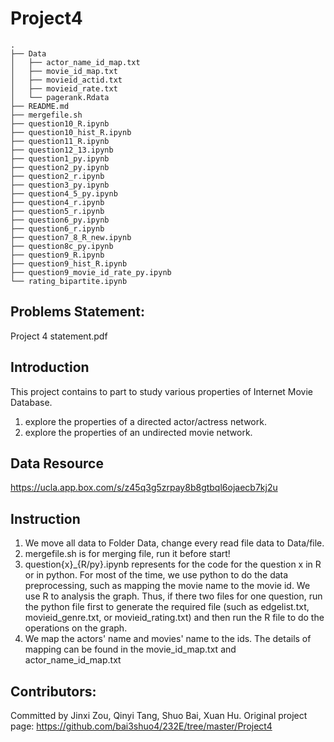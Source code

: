 Project4
===
```
.
├── Data
│   ├── actor_name_id_map.txt
│   ├── movie_id_map.txt
│   ├── movieid_actid.txt
│   ├── movieid_rate.txt
│   └── pagerank.Rdata
├── README.md
├── mergefile.sh
├── question10_R.ipynb
├── question10_hist_R.ipynb
├── question11_R.ipynb
├── question12_13.ipynb
├── question1_py.ipynb
├── question2_py.ipynb
├── question2_r.ipynb
├── question3_py.ipynb
├── question4_5_py.ipynb
├── question4_r.ipynb
├── question5_r.ipynb
├── question6_py.ipynb
├── question6_r.ipynb
├── question7_8_R_new.ipynb
├── question8c_py.ipynb
├── question9_R.ipynb
├── question9_hist_R.ipynb
├── question9_movie_id_rate_py.ipynb
└── rating_bipartite.ipynb
```
Problems Statement:
---
Project 4 statement.pdf

Introduction
---
This project contains to part to study various properties of Internet Movie Database.

1. explore the properties of a directed actor/actress network.
2. explore the properties of an undirected movie network.

Data Resource
---
https://ucla.app.box.com/s/z45q3g5zrpay8b8gtbql6ojaecb7kj2u

Instruction
---
1. We move all data to Folder Data, change every read file data to Data/file.
1. mergefile.sh is for merging file, run it before start!
2. question{x}\_{R/py}.ipynb represents for the code for the question x in R or in python. For most of the time, we use python to do the data preprocessing, such as mapping the movie name to the movie id. We use R to analysis the graph. Thus, if there two files for one question, run the python file first to generate the required file (such as edgelist.txt, movieid\_genre.txt, or movieid_rating.txt) and then run the R file to do the operations on the graph. 
3. We map the actors' name and movies' name to the ids. The details of mapping can be found in the movie\_id_map.txt and actor\_name\_id\_map.txt

Contributors:
---
Committed by Jinxi Zou, Qinyi Tang, Shuo Bai, Xuan Hu. Original project page: https://github.com/bai3shuo4/232E/tree/master/Project4

